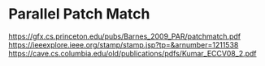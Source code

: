 # Parallel Patch Match

https://gfx.cs.princeton.edu/pubs/Barnes_2009_PAR/patchmatch.pdf
https://ieeexplore.ieee.org/stamp/stamp.jsp?tp=&arnumber=1211538
https://cave.cs.columbia.edu/old/publications/pdfs/Kumar_ECCV08_2.pdf
